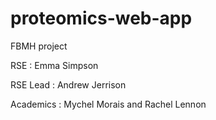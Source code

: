 # proteomics-web-app
FBMH project

RSE : Emma Simpson

RSE Lead : Andrew Jerrison

Academics : Mychel Morais and Rachel Lennon
